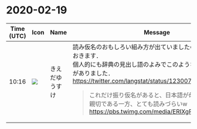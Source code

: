 # 2020-02-19

|Time (UTC)|Icon|Name|Message|
|---|---|---|---|
|10:16|![](https://avatars.slack-edge.com/2019-03-11/571585797168_09840ca518e784c46d3a_72.png)|きえだゆうすけ|読み仮名のおもしろい組み方が出ていましたので，貼り付けておきます．<br>個人的にも辞典の見出し語のよみでこのような組版をしたことがありました．<br><https://twitter.com/langstat/status/1230071500062855169><br><blockquote>これだけ振り仮名があると、日本語が母語ではない人に親切である一方、とても読みづらいw <https://pbs.twimg.com/media/ERIXgRQU4AIkGpN.jpg></blockquote>|
